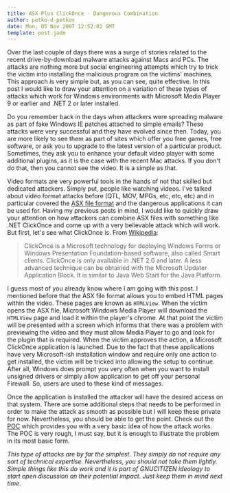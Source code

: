 ```yaml
---
title: ASX Plus ClickOnce - Dangerous Combination
author: petko-d-petkov
date: Mon, 05 Nov 2007 12:52:02 GMT
template: post.jade
---
```


Over the last couple of days there was a surge of stories related to the recent drive-by-download malware attacks against Macs and PCs. The attacks are nothing more but social engineering attempts which try to trick the victim into installing the malicious program on the victims' machines. This approach is very simple but, as you can see, quite effective. In this post I would like to draw your attention on a variation of these types of attacks which work for Windows environments with Microsoft Media Player 9 or earlier and .NET 2 or later installed.

Do you remember back in the days when attackers were spreading malware as part of fake Windows IE patches attached to simple emails? These attacks were very successful and they have evolved since then. Today, you are more likely to see them as part of sites which offer you free games, free software, or ask you to upgrade to the latest version of a particular product. Sometimes, they ask you to enhance your default video player with some additional plugins, as it is the case with the recent Mac attacks. If you don't do that, then you cannot see the video. It is a simple as that.

Video formats are very powerful tools in the hands of not that skilled but dedicated attackers. Simply put, people like watching videos. I've talked about video format attacks before (QTL, MOV, MPGs, etc, etc, etc) and in particular covered the [ASX file format](/blog/backdooring-windows-media-files) and the dangerous applications it can be used for. Having my previous posts in mind, I would like to quickly draw your attention on how attackers can combine ASX files with something like .NET ClickOnce and come up with a very believable attack which will work. But first, let's see what ClickOnce is. From [Wikipedia](http://en.wikipedia.org/wiki/ClickOnce):

> ClickOnce is a Microsoft technology for deploying Windows Forms or Windows Presentation Foundation-based software, also called Smart clients. ClickOnce is only available in .NET 2.0 and later. A less advanced technique can be obtained with the Microsoft Updater Application Block. It is similar to Java Web Start for the Java Platform.

I guess most of you already know where I am going with this post. I mentioned before that the ASX file format allows you to embed HTML pages within the video. These pages are known as `HTMLView`. When the victim opens the ASX file, Microsoft Windows Media Player will download the `HTMLView` page and load it within the player's chrome. At that point the victim will be presented with a screen which informs that there was a problem with previewing the video and they must allow Media Player to go and look for the plugin that is required. When the victim approves the action, a Microsoft ClickOnce application is launched. Due to the fact that these applications have very Microsoft-ish installation window and require only one action to get installed, the victim will be tricked into allowing the setup to continue. After all, Windows does prompt you very often when you want to install unsigned drivers or simply allow application to get off your personal Firewall. So, users are used to these kind of messages.

Once the application is installed the attacker will have the desired access on that system. There are some additional steps that needs to be performed in order to make the attack as smooth as possible but I will keep these private for now. Nevertheless, you should be able to get the point. Check out the [POC](http://www.gnucitizen.org/static/blog/2007/11/clickonce-poc.asx) which provides you with a very basic idea of how the attack works. The POC is very rough, I must say, but it is enough to illustrate the problem in its most basic form.

_This type of attacks are by far the simplest. They simply do not require any sort of technical expertise. Nevertheless, you should not take them lightly. Simple things like this do work and it is part of GNUCITIZEN ideology to start open discussion on their potential impact. Just keep them in mind next time._
